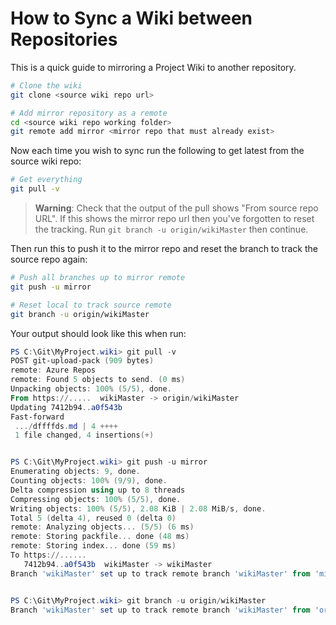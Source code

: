 # How to Sync a Wiki between Repositories

This is a quick guide to mirroring a Project Wiki to another repository.

```bash
# Clone the wiki
git clone <source wiki repo url>

# Add mirror repository as a remote
cd <source wiki repo working folder>
git remote add mirror <mirror repo that must already exist>
```

Now each time you wish to sync run the following to get latest from the source wiki repo:

```bash
# Get everything
git pull -v
```

> **Warning**: Check that the output of the pull shows "From source repo URL". If this shows the mirror repo url then you've forgotten to reset the tracking. Run `git branch -u origin/wikiMaster` then continue.

Then run this to push it to the mirror repo and reset the branch to track the source repo again:

```bash
# Push all branches up to mirror remote
git push -u mirror

# Reset local to track source remote
git branch -u origin/wikiMaster

```

Your output should look like this when run:

```powershell
PS C:\Git\MyProject.wiki> git pull -v
POST git-upload-pack (909 bytes)
remote: Azure Repos
remote: Found 5 objects to send. (0 ms)
Unpacking objects: 100% (5/5), done.
From https://.....  wikiMaster -> origin/wikiMaster
Updating 7412b94..a0f543b
Fast-forward
 .../dffffds.md | 4 ++++
 1 file changed, 4 insertions(+)


PS C:\Git\MyProject.wiki> git push -u mirror
Enumerating objects: 9, done.
Counting objects: 100% (9/9), done.
Delta compression using up to 8 threads
Compressing objects: 100% (5/5), done.
Writing objects: 100% (5/5), 2.08 KiB | 2.08 MiB/s, done.
Total 5 (delta 4), reused 0 (delta 0)
remote: Analyzing objects... (5/5) (6 ms)
remote: Storing packfile... done (48 ms)
remote: Storing index... done (59 ms)
To https://......
   7412b94..a0f543b  wikiMaster -> wikiMaster
Branch 'wikiMaster' set up to track remote branch 'wikiMaster' from 'mirror'.


PS C:\Git\MyProject.wiki> git branch -u origin/wikiMaster
Branch 'wikiMaster' set up to track remote branch 'wikiMaster' from 'origin'.
```
